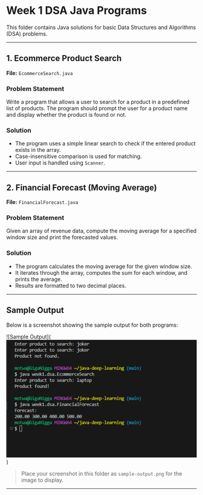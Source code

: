 # Week 1 DSA Java Programs

This folder contains Java solutions for basic Data Structures and Algorithms (DSA) problems.

---

## 1. Ecommerce Product Search

**File:** `EcommerceSearch.java`

### Problem Statement
Write a program that allows a user to search for a product in a predefined list of products. The program should prompt the user for a product name and display whether the product is found or not.

### Solution
- The program uses a simple linear search to check if the entered product exists in the array.
- Case-insensitive comparison is used for matching.
- User input is handled using `Scanner`.

---

## 2. Financial Forecast (Moving Average)

**File:** `FinancialForecast.java`

### Problem Statement
Given an array of revenue data, compute the moving average for a specified window size and print the forecasted values.

### Solution
- The program calculates the moving average for the given window size.
- It iterates through the array, computes the sum for each window, and prints the average.
- Results are formatted to two decimal places.

---

## Sample Output

Below is a screenshot showing the sample output for both programs:

![Sample Output](![alt text](image.png))

> Place your screenshot in this folder as `sample-output.png` for the image to display.

---